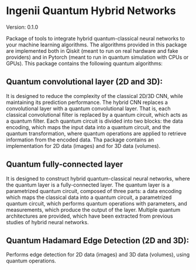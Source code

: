 # Ingenii Quantum Hybrid Networks

Version: 0.1.0

Package of tools to integrate hybrid quantum-classical neural networks to your machine learning algorithms.
The algorithms provided in this package are implemented both in Qiskit (meant to run on real hardware and fake providers) and in Pytorch (meant to run in quantum simulation with CPUs or GPUs). This package contains the following quantum algorithms:

## Quantum convolutional layer (2D and 3D):
It is designed to reduce the complexity of the classical 2D/3D CNN, while maintaining its prediction performance. The hybrid CNN replaces a convolutional layer with a quantum convolutional layer. That is, each classical convolutional filter is replaced by a quantum circuit, which acts as a quantum filter. Each quantum circuit is divided into two blocks: the data encoding, which maps the input data into a quantum circuit, and the quantum transformation, where quantum operations are applied to retrieve information from the encoded data. Tha package contains an implementation for 2D data (images) and for 3D data (volumes).


## Quantum fully-connected layer
It is designed to construct hybrid quantum-classical neural networks, where the quantum layer is a fully-connected layer. The quantum layer is a parametrized quantum circuit, composed of three parts: a data encoding which maps the classical data into a quantum circuit, a parametrized quantum circuit, which performs quantum operations with parameters, and measurements, which produce the output of the layer. Multiple quantum architectures are provided, which have been extracted from previous studies of hybrid neural networks.

## Quantum Hadamard Edge Detection (2D and 3D):
Performs edge detection for 2D data (images) and 3D data (volumes), using quantum operations. 
